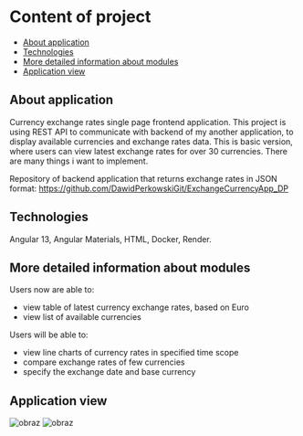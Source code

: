 # Content of project
* [About application](#about-application)
* [Technologies](#technologies)
* [More detailed information about modules](#more-detailed-information-about-modules)
* [Application view](#application-view)

## About application

Currency exchange rates single page frontend application. This project is using REST API to communicate with backend of my another application, to display available currencies and exchange rates data. This is basic version, where users can view latest exchange rates for over 30 currencies. There are many things i want to implement.

Repository of backend application that returns exchange rates in JSON format:
https://github.com/DawidPerkowskiGit/ExchangeCurrencyApp_DP


## Technologies
Angular 13, Angular Materials, HTML, Docker, Render.


## More detailed information about modules

Users now are able to:
- view table of latest currency exchange rates, based on Euro
- view list of available currencies

Users will be able to:
- view line charts of currency rates in specified time scope
- compare exchange rates of few currencies
- specify the exchange date and base currency


## Application view

![obraz](https://github.com/DawidPerkowskiGit/DP_Exchange_Currency_App_NG/assets/87314459/8c22bdd7-9b38-493b-aa0f-dfb223a7561b)
![obraz](https://github.com/DawidPerkowskiGit/DP_Exchange_Currency_App_NG/assets/87314459/dab12bf3-1ee4-4a99-aa02-23a019217481)



